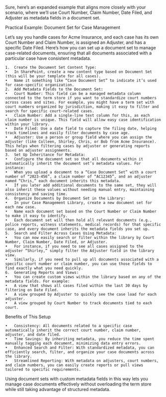 Sure, here’s an expanded example that aligns more closely with your scenario, where we’ll use Court Number, Claim Number, Date Filed, and Adjuster as metadata fields in a document set.

Practical Example: Document Set for Case Management

Let’s say you handle cases for Acme Insurance, and each case has its own Court Number and Claim Number, is assigned an Adjuster, and has a specific Date Filed. Here’s how you can set up a document set to manage case-related documents, ensuring that all documents associated with a particular case have consistent metadata.

	1.	Create the Document Set Content Type:
	•	In SharePoint, create a new content type based on Document Set (this will be your template for all cases).
	•	Name it something like “Case Document Set” to indicate it’s used for case-specific organization.
	2.	Add Metadata Fields to the Document Set:
	•	Court Number: This field can be a managed metadata column connected to the term store if you want to standardize court numbers across cases and sites. For example, you might have a term set with court numbers organized by jurisdiction, making it easy to filter and search for specific court-related cases.
	•	Claim Number: Add a single-line text column for this, as each claim number is unique. This field will allow easy case identification within your library.
	•	Date Filed: Use a date field to capture the filing date, helping track timelines and easily filter documents by case age.
	•	Adjuster: Use a person or group field where you can assign the adjuster (like Colleen, Shirley, Chris, or Bob from Acme Insurance). This helps when filtering cases by adjuster or generating reports based on adjuster assignments.
	3.	Set Up Inheritance for Metadata:
	•	Configure the document set so that all documents within it automatically inherit the document set’s metadata values. For instance:
	•	When you upload a document to a “Case Document Set” with a court number of “2023-456”, a claim number of “AC12345”, and an adjuster named “Chris,” each document inherits this metadata.
	•	If you later add additional documents to the same set, they will also inherit these values without needing manual entry, maintaining consistency and saving time.
	4.	Organize Documents by Document Set in the Library:
	•	In your Case Management Library, create a new document set for each new case.
	•	Name each document set based on the Court Number or Claim Number to make it easy to identify.
	•	Each document set will then hold all relevant documents (e.g., police reports, witness statements, medical records) for that specific case, and every document inherits the metadata fields you set up.
	5.	Search and Filter Across Cases Using Metadata:
	•	You can now easily search or filter within the library by Court Number, Claim Number, Date Filed, or Adjuster.
	•	For instance, if you need to see all cases assigned to the adjuster “Shirley,” simply filter the Adjuster field in the library view.
	•	Similarly, if you need to pull up all documents associated with a specific court number or claim number, you can use those fields to find exactly what you need quickly.
	6.	Generating Reports and Views:
	•	You can create custom views within the library based on any of the metadata fields. For example:
	•	A view that shows all cases filed within the last 30 days by filtering on Date Filed.
	•	A view grouped by Adjuster to quickly see the case load for each adjuster.
	•	A view grouped by Court Number to track documents tied to each court.

Benefits of This Setup

	•	Consistency: All documents related to a specific case automatically inherit the correct court number, claim number, adjuster, and date filed.
	•	Time Savings: By inheriting metadata, you reduce the time spent manually tagging each document, minimizing data entry errors.
	•	Enhanced Search and Filter: With standardized metadata, you can efficiently search, filter, and organize your case documents across the library.
	•	Streamlined Reporting: With metadata on adjusters, court numbers, and claim numbers, you can easily create reports or pull views tailored to specific requirements.

Using document sets with custom metadata fields in this way lets you manage case documents effectively without overloading the term store while still taking advantage of structured metadata.